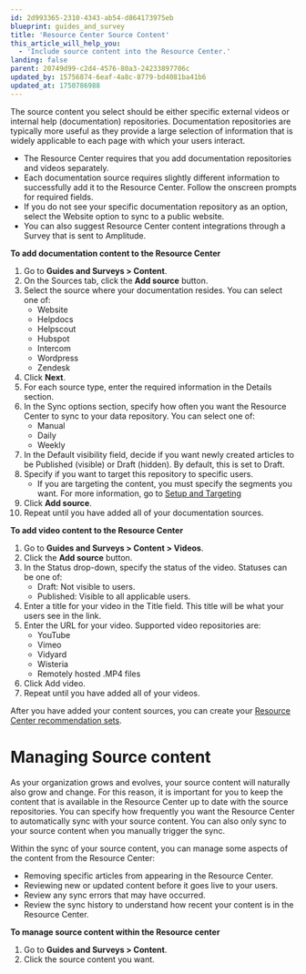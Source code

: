 ```yaml
---
id: 2d993365-2310-4343-ab54-d864173975eb
blueprint: guides_and_survey
title: 'Resource Center Source Content'
this_article_will_help_you:
  - 'Include source content into the Resource Center.'
landing: false
parent: 20749d99-c2d4-4576-80a3-24233897706c
updated_by: 15756874-6eaf-4a8c-8779-bd4081ba41b6
updated_at: 1750786988
---
```

The source content you select should be either specific external videos or internal help (documentation) repositories. Documentation repositories are typically more useful as they provide a large selection of information that is widely applicable to each page with which your users interact. 

- The Resource Center requires that you add documentation repositories and videos separately. 
- Each documentation source requires slightly different information to successfully add it to the Resource Center. Follow the onscreen prompts for required fields.
- If you do not see your specific documentation repository as an option, select the Website option to sync to a public website.
- You can also suggest Resource Center content integrations through a Survey that is sent to Amplitude.

**To add documentation content to the Resource Center** 
1. Go to **Guides and Surveys > Content**.
2. On the Sources tab, click the **Add source** button.
3. Select the source where your documentation resides. You can select one of:
    - Website
    - Helpdocs
    - Helpscout
    - Hubspot
    - Intercom
    - Wordpress
    - Zendesk
4. Click **Next**.
5. For each source type, enter the required information in the Details section.
6. In the Sync options section, specify how often you want the Resource Center to sync to your data repository. You can select one of:
   - Manual
   - Daily
   - Weekly
7. In the Default visibility field, decide if you want newly created articles to be Published (visible) or Draft (hidden). By default, this is set to Draft. 
8. Specify if you want to target this repository to specific users.
   - If you are targeting the content, you must specify the segments you want. For more information, go to [Setup and Targeting](/docs/guides_and_surveys/setup-and-target)
9. Click **Add source**.
10. Repeat until you have added all of your documentation sources. 

**To add video content to the Resource Center**
1. Go to **Guides and Surveys > Content > Videos**.
2. Click the **Add source** button.
3. In the Status drop-down, specify the status of the video. Statuses can be one of:
    - Draft: Not visible to users.
    - Published: Visible to all applicable users.
4. Enter a title for your video in the Title field.
This title will be what your users see in the link. 
5. Enter the URL for your video. Supported video repositories are:
    - YouTube
    - Vimeo
    - Vidyard
    - Wisteria
    - Remotely hosted .MP4 files
6. Click Add video.
7. Repeat until you have added all of your videos.

After you have added your content sources, you can create your [Resource Center recommendation sets](/docs/guides-and-surveys/resource-center-recommendation-sets).

# Managing Source content
As your organization grows and evolves, your source content will naturally also grow and change. For this reason, it is important for you to keep the content that is available in the Resource Center up to date with the source repositories. You can specify how frequently you want the Resource Center to automatically sync with your source content. You can also only sync to your source content when you manually trigger the sync. 

Within the sync of your source content, you can manage some aspects of the content from the Resource Center:
- Removing specific articles from appearing in the Resource Center.
- Reviewing new or updated content before it goes live to your users.
- Review any sync errors that may have occurred.
- Review the sync history to understand how recent your content is in the Resource Center.

**To manage source content within the Resource center**
1. Go to **Guides and Surveys > Content**.
2. Click the source content you want.

